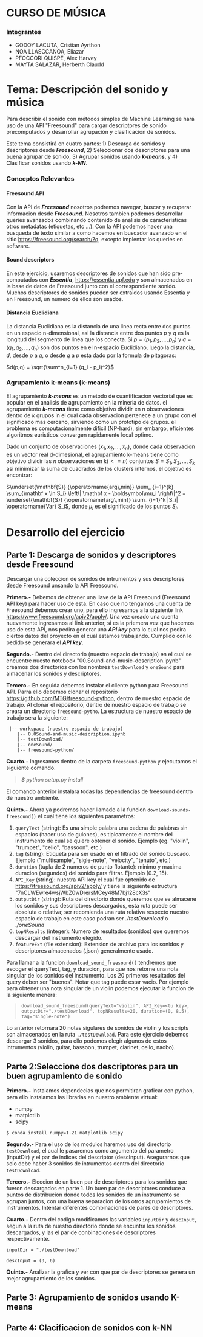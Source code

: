 # CURSO DE MÚSICA
### Integrantes
* GODOY LACUTA, Cristian Ayrthon
* NOA LLASCCANOA, Eliazar
* PFOCCORI QUISPE, Alex Harvey
* MAYTA SALAZAR, Herberth Claudd

# Tema: Descripción del sonido y música
Para describir el sonido con métodos simples de Machine Learning se hará uso de una API "Freesound" para cargar descriptores de sonido precomputados y desarrollar agrupación y clasificación de sonidos.

Este tema consistirá en cuatro partes: 1) Descarga de sonidos y descriptores desde ***Freesound***, 2) Seleccionar dos descriptores para una buena agrupar de sonido, 3) Agrupar sonidos usando ***k-means***, y 4) Clasificar sonidos usando ***k-NN***.

### Conceptos Relevantes

#### Freesound API
Con la API de ***Freesound*** nosotros podremos navegar, buscar y recuperar informacion desde ***Freesound***. Nosotros tambien podemos desarrollar queries avanzados combinando contenido de analisis de caracteristicas otros metadatas (etiquetas, etc ...). Con la API podemos hacer una busqueda de texto similar a como hacemos en buscador avanzado en el sitio https://freesound.org/search/?q, excepto implentar los queries en software.

#### Sound descriptors
En este ejercicio, usaremos descriptores de sonidos que han sido pre-computados con ***Essentia***, https://essentia.upf.edu y son almacenados en la base de datos de Freesound junto con el correspondiente sonido. Muchos descriptores de sonidos pueden ser extraidos usando Essentia y en Freesound, un numero de ellos son usados.

#### Distancia Euclidiana
La distancia Euclidiana es la distancia de una linea recta entre dos puntos en un espacio n-dimensional, asi la distancia entre dos puntos $p$ y $q$ es la longitud del segmento de linea que los conecta. Si $p = (p_1, p_2,...,p_n)$ y $q = (q_1, q_2,...,q_n)$ son dos puntos en el n-espacio Euclidiano, luego la distancia, $d$, desde $p$ a $q$, o desde $q$ a $p$ esta dado por la formula de pitagoras:

$d(p,q) = \sqrt{\sum^n_{i=1} (q_i - p_i)^2}$

### Agrupamiento k-means (k-means)
El agrupamiento ***k-means*** es un metodo de cuantificacion vectorial que es popular en el analisis de agrupamiento en la mineria de datos.
el agrupamiento ***k-means*** tiene como objetivo dividir en $n$ observaciones dentro de $k$ grupos in el cual cada observacion pertenece a un grupo con el significado mas cercano, sirviendo como un prototipo de grupos. el problema es computacionalmente dificil (NP-hard), sin embargo, eficientes algoritmos euristicos convergen rapidamente local optimo.

Dado un conjunto de observaciones $(x_1, x_2, ..., x_n)$, donde cada observacion es un vector real d-dimesional, el agrupamiento k-means tiene como objetivo dividir las $n$ observaciones en $k (<= n)$ conjuntos $S = {S_1, S_2, ..., S_k}$ asi minimizar la suma de cuadrados de los clusters internos, el objetivo es encontrar:

$\underset{\mathbf{S}} {\operatorname{arg\,min}}  \sum_  {i=1}^{k} \sum_{\mathbf x \in S_i} \left\| \mathbf x - \boldsymbol\mu_i \right\|^2 = \underset{\mathbf{S}} {\operatorname{arg\,min}}  \sum_  {i=1}^k |S_i| \operatorname{Var} S_i$, donde $μ_i$ es el significado de los puntos $S_i$.

# Desarrollo del ejercicio
## Parte 1: Descarga de sonidos y descriptores desde Freesound
Descargar una coleccion de sonidos de intrumentos y sus descriptores desde Freesound unsando la API Freesound.

**Primero.-** Debemos de obtener una llave de la API Freesound (Freesound API key) para hacer uso de esta. En caso que no tengamos una cuenta de Freesound debemos crear uno, para ello ingresamos a la siguiente link https://www.freesound.org/apiv2/apply/. Una vez creado una cuenta nuevamente ingresamos al link anterior, si es la priemera vez que hacemos uso de esta API, nos pedira generar una ***API key*** para lo cual nos pedira ciertos datos del proyecto en el cual estamos trabajando. Cumplido con lo pedido se generara el ***API key***.

**Segundo.-** Dentro del directorio (nuestro espacio de trabajo) en el cual se encuentre nuesto notebook "00.Sound-and-music-description.ipynb" creamos dos  directorios con los nombres `testDownload` y `oneSound` para almacenar los sonidos y descriptores.

**Tercero.-** En seguida debemos instalar el cliente python para Freesound API. Parra ello debemos clonar el repositorio https://github.com/MTG/freesound-python, dentro de nuestro espacio de trabajo. Al clonar el repositorio, dentro de nuestro espacio de trabajo se creara un directorio `freesound-pytho`. La estructura de nuestro espacio de trabajo sera la siguiente:

     |-- workspace (nuestro espacio de trabajo)
        |-- 0.0Sound-and-music-description.ipynb
        |-- testDownload/
        |-- oneSound/
        |-- freesound-python/

**Cuarto.-** Ingresamos dentro de la carpeta `freesound-python` y ejecutamos el siguiente comando.

>*$ python setup.py install*

El comando anterior instalara todas las dependencias de freesound dentro de nuestro ambiente.

**Quinto.-** Ahora ya podremos hacer llamado a la funcion `download-sounds-freesound()` el cual tiene los siguientes parametros:

1. `queryText` (string): Es una simple palabra una cadena de palabras sin espacios (hacer uso de guiones), es tipicamente el nombre del instrumento de cual se quiere obtener el sonido. Ejemplo (eg. "violin", "trumpet", "cello", "bassoon", etc.)
2. `tag` (string): Etiqueta para ser usado en el filtrado del sonido buscado. Ejemplo ("multisample", "sigle-note", "velocity", "tenuto", etc.)
3. `duration` (tupla de 2 numeros de punto flotante): minimo y maxima duracion (segundos) del sonido para filtrar. Ejemplo (0.2, 15).
4. `API_Key` (string): nuestra API key el cual fue optenido de https://freesound.org/apiv2/apply/ y tiene la siguiente estructura "7nCLWEwre4wsjWbZ0wDrersMCey48M7bj128cX3s"
5. `outputDir` (string): Ruta del directorio donde queremos que se almacene los sonidos y sus descriptores descargados, esta ruta puede ser absoluta o relativa; ser recomienda una ruta relativa respecto  nuestro espacio de trabajo en este caso podran ser *./testDownload* o *./oneSound*
6. `topNResults` (integer): Numero de resultados (sonidos) que queremos descargar del instrumento elegido.
7. `featureExt` (file extension): Extension de archivo para los sonidos y descriptores almacenados (.json) generalmente usado.

Para llamar a la funcion `download_sound_freesound()` tendremos que escoger el queryText, tag, y duracion, para que nos retorne una nota singular de los sonidos del instrumento. Los 20 primeros resultados del query deben ser "buenos". Notar que tag puede estar vacio. Por ejemplo para obtener una nota singular de un violin podemos ejecutar la funcion de la siguiente menera:

>`download_sound_freesound(queryText="violin", API_Key=<tu key>, outputDir="./testDownload", topNResults=20, duration=(0, 8.5), tag="single-note")`

Lo anterior retornara 20 notas sigulares de sonidos de violin y los scripts son almacenados en la ruta `./testDownload`. Para este ejercicio debemos descargar 3 sonidos, para ello podemos elegir algunos de estos intrumentos (violin, guitar, bassoon, trumpet, clarinet, cello, naobo).

## Parte 2:Seleccione dos descriptores para un buen agrupamiento de sonido

**Primero.-** Instalamos dependecias que nos permitiran graficar con python, para ello instalamos las librarias en nuestro ambiente virtual:

* numpy
* matplotlib
* scipy

`$ conda install numpy=1.21 matplotlib scipy`

**Segundo.-** Para el uso de los modulos haremos uso del directorio `testDownload`, el cual le pasaremos como argumento del parametro (inputDir) y el par de indices del descriptor (descInput). Asegurarnos que solo debe haber 3 sonidos de intrumentos dentro del directorio `testDownload`.

**Tercero.-** Eleccion de un buen par de descriptores para los sonidos que fueron descargados en parte 1. Un buen par de descriptores conduce a puntos de distribucion donde todos los sonidos de un instrumento se agrupan juntos, con una buena separacion de los otros agrupamientos de instrumentos. Intentar diferentes combinaciones de pares de descriptores.

**Cuarto.-** Dentro del codigo modificamos las variables `inputDir` y `descInput`, segun a la ruta de nuestro directorio donde se encuntra los sonidos descargados, y las el par de conbinaciones de descriptores respectivamente.

`inputDir = "./testDownload"`

`descInput = (3, 6)`

**Quinto.-** Analizar la grafica y ver con que par de descriptores se genera un mejor agrupamiento de los sonidos.

## Parte 3: Agrupamiento de sonidos usando K-means


## Parte 4: Clacificacion de sonidos con k-NN
